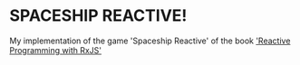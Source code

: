 # SPACESHIP REACTIVE!

My implementation of the game 'Spaceship Reactive' of the book ['Reactive Programming with RxJS'](https://pragprog.com/book/smreactjs/reactive-programming-with-rxjs)
